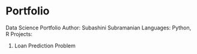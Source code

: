 # Portfolio
Data Science Portfolio
Author: Subashini Subramanian
Languages: Python, R
Projects:
  1. Loan Prediction Problem
